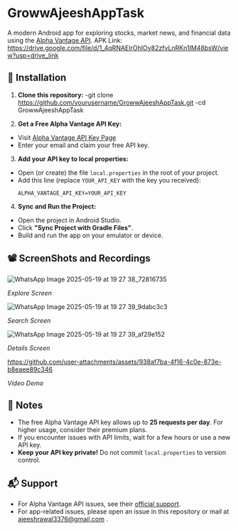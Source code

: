 # GrowwAjeeshAppTask

A modern Android app for exploring stocks, market news, and financial data using the [Alpha Vantage API](https://www.alphavantage.co/support/#api-key).
APK Link: https://drive.google.com/file/d/1_4qRNAEIrOhIOy82zfvLnRKn1IM48bsW/view?usp=drive_link


## 🚀 Installation

1. **Clone this repository:**
-git clone https://github.com/yourusername/GrowwAjeeshAppTask.git
-cd GrowwAjeeshAppTask

2. **Get a Free Alpha Vantage API Key:**
- Visit [Alpha Vantage API Key Page](https://www.alphavantage.co/support/#api-key)
- Enter your email and claim your free API key.

3. **Add your API key to local properties:**
- Open (or create) the file `local.properties` in the root of your project.
- Add this line (replace `YOUR_API_KEY` with the key you received):
  ```
  ALPHA_VANTAGE_API_KEY=YOUR_API_KEY
  ```

4. **Sync and Run the Project:**
- Open the project in Android Studio.
- Click **"Sync Project with Gradle Files"**.
- Build and run the app on your emulator or device.

## 📽️ ScreenShots and Recordings

![WhatsApp Image 2025-05-19 at 19 27 38_72816735](https://github.com/user-attachments/assets/d7ebbbef-ede1-4bdf-88aa-3e2aef4d881f)

*Explore Screen*



![WhatsApp Image 2025-05-19 at 19 27 39_9dabc3c3](https://github.com/user-attachments/assets/be50052b-188a-4359-ae4b-c210014d45b7)

*Search Screen*



![WhatsApp Image 2025-05-19 at 19 27 39_af29e152](https://github.com/user-attachments/assets/69ef080d-090f-4f4a-83d1-fb25e823757b)

*Details Screen*


https://github.com/user-attachments/assets/938af7ba-4f16-4c0e-873e-b8eaee89c346

*Video Demo*



## 📝 Notes

- The free Alpha Vantage API key allows up to **25 requests per day**. For higher usage, consider their premium plans.
- If you encounter issues with API limits, wait for a few hours or use a new API key.
- **Keep your API key private!** Do not commit `local.properties` to version control.

## 📬 Support

- For Alpha Vantage API issues, see their [official support](https://www.alphavantage.co/support/).
- For app-related issues, please open an issue in this repository or mail at ajeeshrawal3376@gmail.com .


